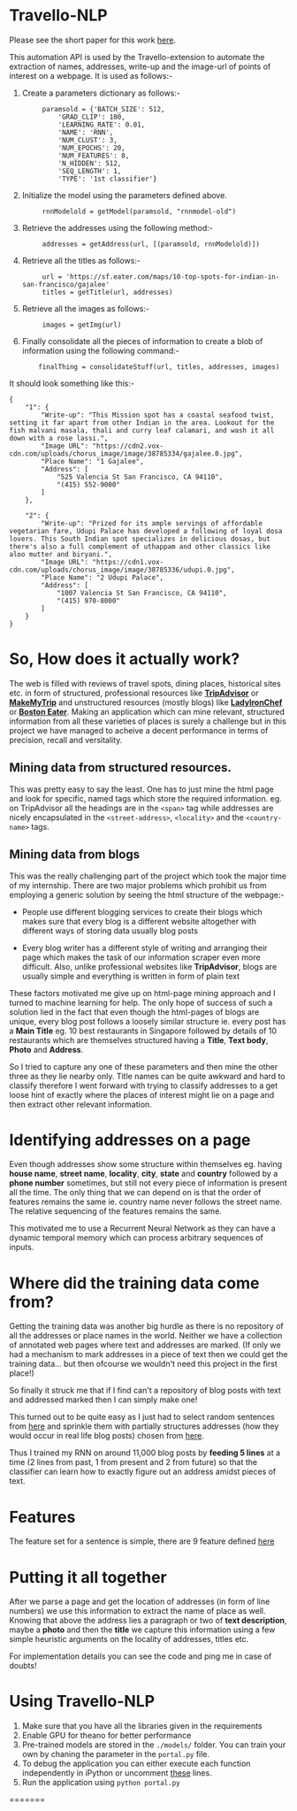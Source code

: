 # Travello-NLP

Please see the short paper for this work [here](https://github.com/kgarg8/Travello-NLP_P3/blob/master/Travello___LSTM.pdf).

This automation API is used by the Travello-extension to automate the extraction of names, addresses, write-up and the image-url of points of interest on a webpage.
It is used as follows:-

1) Create a parameters dictionary as follows:-

            paramsold = {'BATCH_SIZE': 512,
                'GRAD_CLIP': 100,
                'LEARNING_RATE': 0.01,
                'NAME': 'RNN',
                'NUM_CLUST': 3,
                'NUM_EPOCHS': 20,
                'NUM_FEATURES': 8,
                'N_HIDDEN': 512,
                'SEQ_LENGTH': 1,
                'TYPE': '1st classifier'}

2) Initialize the model using the parameters defined above.

            rnnModelold = getModel(paramsold, "rnnmodel-old")

3) Retrieve the addresses using the following method:-

            addresses = getAddress(url, [(paramsold, rnnModelold)])

4) Retrieve all the titles as follows:-
            
            url = 'https://sf.eater.com/maps/10-top-spots-for-indian-in-san-francisco/gajalee'
            titles = getTitle(url, addresses)

5) Retrieve all the images as follows:-

            images = getImg(url)

6) Finally consolidate all the pieces of information to create a blob
   of information using the following command:-

           finalThing = consolidateStuff(url, titles, addresses, images)

It should look something like this:-

```
{
    "1": {
        "Write-up": "This Mission spot has a coastal seafood twist, setting it far apart from other Indian in the area. Lookout for the fish malvani masala, thali and curry leaf calamari, and wash it all down with a rose lassi.",
        "Image URL": "https://cdn2.vox-cdn.com/uploads/chorus_image/image/38785334/gajalee.0.jpg",
        "Place Name": "1 Gajalee",
        "Address": [
            "525 Valencia St San Francisco, CA 94110",
            "(415) 552-9000"
        ]
    },
    
    "2": {
        "Write-up": "Prized for its ample servings of affordable vegetarian fare, Udupi Palace has developed a following of loyal dosa lovers. This South Indian spot specializes in delicious dosas, but there's also a full complement of uthappam and other classics like aloo mutter and biryani.",
        "Image URL": "https://cdn1.vox-cdn.com/uploads/chorus_image/image/38785336/udupi.0.jpg",
        "Place Name": "2 Udupi Palace",
        "Address": [
            "1007 Valencia St San Francisco, CA 94110",
            "(415) 970-8000"
        ]
    }
}
```

# So, How does it actually work?
The web is filled with reviews of travel spots, dining places, historical sites etc. in form of structured, professional resources like **[TripAdvisor](https://www.tripadvisor.in/)** or **[MakeMyTrip](https://www.makemytrip.com/)** and unstructured resources (mostly blogs) like **[LadyIronChef](http://www.ladyironchef.com/)** or **[Boston Eater](https://boston.eater.com/)**. Making an application which can mine relevant, structured information from all these varieties of places is surely a challenge but in this project we have managed to acheive a decent performance in terms of precision, recall and versitality.

## Mining data from structured resources.
This was pretty easy to say the least. One has to just mine the html page and look for specific, named tags which store the required information. eg. on TripAdvisor all the headings are in the `<span>` tag while addresses are nicely encapsulated in the `<street-address>`, `<locality>` and the `<country-name>` tags.

## Mining data from blogs
This was the really challenging part of the project which took the major time of my internship. There are two major problems which prohibit us from employing a generic solution by seeing the html structure of the webpage:-

* People use different blogging services to create their blogs which makes sure that every blog is a different website altogether with different ways of storing data usually blog posts

* Every blog writer has a different style of writing and arranging their page which makes the task of our information scraper even more difficult. Also, unlike professional websites like **TripAdvisor**, blogs are usually simple and everything is written in form of plain text

These factors motivated me give up on html-page mining approach and I turned to machine learning for help. The only hope of success of such a solution lied in the fact that even though the html-pages of blogs are unique, every blog post follows a loosely similar structure ie. every post has a **Main Title** eg. 10 best restaurants in Singapore followed by details of 10 restaurants which are themselves structured having a **Title**, **Text body**, **Photo** and **Address**.

So I tried to capture any one of these parameters and then mine the other three as they lie nearby only. Title names can be quite awkward and hard to classify therefore I went forward with trying to classify addresses to a get loose hint of exactly where the places of interest might lie on a page and then extract other relevant information.

# Identifying addresses on a page
Even though addresses show some structure within themselves eg. having **house name**, **street name**, **locality**, **city**, **state** and **country** followed by a **phone number** sometimes, but still not every piece of information is present all the time. The only thing that we can depend on is that the order of features remains the same ie. country name never follows the street name. The relative sequencing of the features remains the same.

This motivated me to use a Recurrent Neural Network as they can have a dynamic temporal memory which can process arbitrary sequences of inputs.

# Where did the training data come from?
Getting the training data was another big hurdle as there is no repository of all the addresses or place names in the world. Neither we have a collection of annotated web pages where text and addresses are marked.
(If only we had a mechanism to mark addresses in a piece of text then we could get the training data... but then ofcourse we wouldn't need this project in the first place!)

So finally it struck me that if I find can't a repository of blog posts with text and addressed marked then I can simply make one!

This turned out to be quite easy as I just had to select random sentences from [here](https://github.com/shivin9/Travello-NLP/blob/master/database/hard_data/garbage) and sprinkle them with partially structures addresses (how they would occur in real life blog posts) chosen from [here](https://github.com/shivin9/Travello-NLP/tree/master/database/hard_data).

Thus I trained my RNN on around 11,000 blog posts by **feeding 5 lines** at a time (2 lines from past, 1 from present and 2 from future) so that the classifier can learn how to exactly figure out an address amidst pieces of text.

# Features
The feature set for a sentence is simple, there are 9 feature defined [here](https://github.com/shivin9/Travello-NLP/blob/master/create_training.py#L277)


# Putting it all together
After we parse a page and get the location of addresses (in form of line numbers) we use this information to extract the name of place as well. Knowing that above the address lies a paragraph or two of **text description**, maybe a **photo** and then the **title** we capture this information using a few simple heuristic arguments on the locality of addresses, titles etc.

For implementation details you can see the code and ping me in case of doubts!

# Using Travello-NLP

1) Make sure that you have all the libraries given in the requirements
2) Enable GPU for theano for better performance
3) Pre-trained models are stored in the `./models/` folder. You can train your own by chaning the parameter in the `portal.py` file.
4) To debug the application you can either execute each function independently in iPython or uncomment [these](https://github.com/shivin9/Travello-NLP/blob/master/portal.py#L181-L185) lines.
5) Run the application using `python portal.py`

=======
